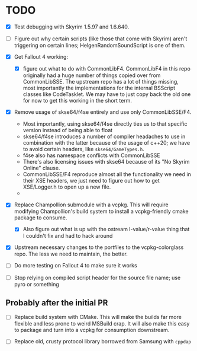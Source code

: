 # TODO

- [x] Test debugging with Skyrim 1.5.97 and 1.6.640. 

- [ ] Figure out why certain scripts (like those that come with Skyrim) aren't triggering on certain lines; HelgenRandomSoundScript is one of them.

- [x] Get Fallout 4 working:
  - [x] figure out what to do with CommonLibF4. CommonLibF4 in this repo originally had a huge number of things copied over from CommonLibSSE. The upstream repo has a lot of things missing, most importantly the implementations for the internal BSScript classes like CodeTasklet. We may have to just copy back the old one for now to get this working in the short term.

- [x] Remove usage of skse64/f4se entirely and use only CommonLibSSE/F4.  
  - Most importantly, using skse64/f4se directly ties us to that specific version instead of being able to float
  - skse64/f4se introduces a number of compiler headaches to use in combination with the latter because of the usage of c++20; we have to avoid certain headers, like `skse64/GameTypes.h`.
  - f4se also has namespace conflicts with CommonLibSSE
  - There's also licensing issues with skse64 because of its "No Skyrim Online" clause. 
  - CommonLibSSE/F4 reproduce almost all the functionality we need in their XSE headers, we just need to figure out how to get XSE/Logger.h to open up a new file.
  - 
- [x] Replace Champollion submodule with a vcpkg. This will require modifying Champollion's build system to install a vcpkg-friendly cmake package to consume.
  - [x] Also figure out what is up with the ostream l-value/r-value thing that I couldn't fix and had to hack around

- [x] Upstream necessary changes to the portfiles to the vcpkg-colorglass repo. The less we need to maintain, the better.

- [ ] Do more testing on Fallout 4 to make sure it works

- [ ] Stop relying on compiled script header for the source file name; use pyro or something

## Probably after the initial PR

- [ ] Replace build system with CMake. This will make the builds far more flexible and less prone to weird MSBuild crap. It will also make this easy to package and turn into a vcpkg for consumption downstream.

- [ ] Replace old, crusty protocol library borrowed from Samsung with `cppdap`